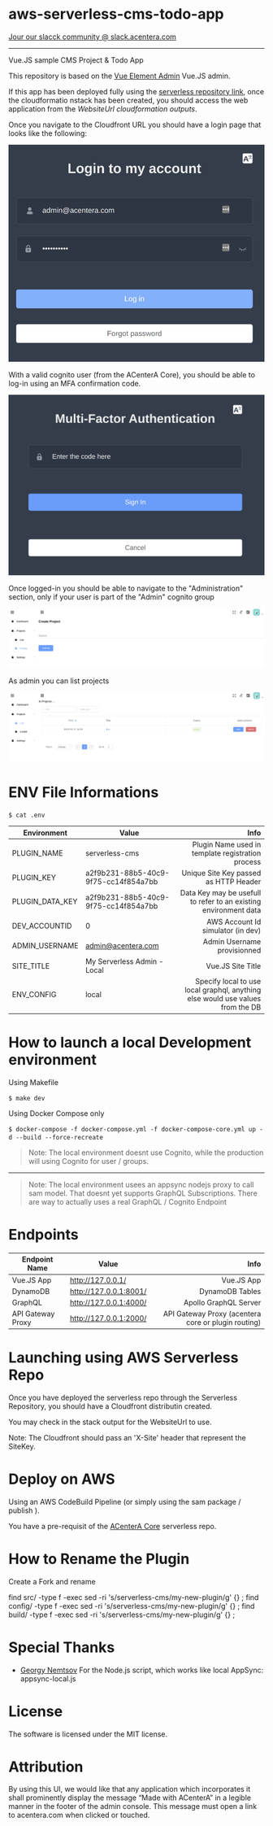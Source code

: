 # aws-serverless-cms-todo-app

[Jour our slacck community @ slack.acentera.com](https://slack.acentera.com/)

---

Vue.JS sample CMS Project & Todo App

This repository is based on the [Vue Element Admin](https://github.com/PanJiaChen/vue-element-admin) Vue.JS admin.

If this app has been deployed fully using the [serverless repository link](https://serverlessrepo.aws.amazon.com/applications/arn:aws:serverlessrepo:us-east-1:356769441913:applications~acentera-prod-serverless-cms-todo-app), once the cloudformatio nstack has been created, you should access the web application from the *WebsiteUrl cloudformation outputs*.


Once you navigate to the Cloudfront URL you should have a login page that looks like the following:

  ![01 - User Login](https://github.com/ACenterA/acentera-aws-serverless-cms-todo/raw/master/docs/images/01_login_user.png)

With a valid cognito user (from the ACenterA Core), you should be able to log-in using an MFA confirmation code.

  ![02 - User MFA](https://github.com/ACenterA/acentera-aws-serverless-cms-todo/raw/master/docs/images/02_login_user_mfa.png)

Once logged-in you should be able to navigate to the "Administration" section, only if your user is part of the "Admin" cognito group

  ![04 - Create Projects](https://github.com/ACenterA/acentera-aws-serverless-cms-todo/raw/master/docs/images/04_admin_create_project.png)
  
As admin you can list projects 

  ![06 - Manage Projects](https://github.com/ACenterA/acentera-aws-serverless-cms-todo/raw/master/docs/images/05_manage_projects.png)


# ENV File Informations

    $ cat .env

| Environment   | Value          | Info  |
| ------------- |---------------| -----:|
| PLUGIN_NAME   | serverless-cms | Plugin Name used in template registration process |
| PLUGIN_KEY    | a2f9b231-88b5-40c9-9f75-cc14f854a7bb     | Unique Site Key passed as HTTP Header |
| PLUGIN_DATA_KEY    | a2f9b231-88b5-40c9-9f75-cc14f854a7bb     | Data Key may be usefull to refer to an existing environment data |
| DEV_ACCOUNTID | 0      | AWS Account Id simulator (in dev) |
| ADMIN_USERNAME | admin@acentera.com | Admin Username provisionned |
| SITE_TITLE | My Serverless Admin - Local | Vue.JS Site Title |
| ENV_CONFIG | local | Specify local to use local graphql, anything else would use values from the DB |

# How to launch a local Development environment

Using Makefile

    $ make dev

Using Docker Compose only

    $ docker-compose -f docker-compose.yml -f docker-compose-core.yml up -d --build --force-recreate


> Note: The local environment doesnt use Cognito, while the production will using Cognito for user / groups.

------

> Note: The local environment usees an appsync nodejs proxy to call sam model. That doesnt yet supports GraphQL Subscriptions.
> There are way to actually uses a real GraphQL / Cognito Endpoint

# Endpoints

| Endpoint Name  | Value          | Info  |
| ------------- |---------------| -----:|
| Vue.JS App | http://127.0.0.1/ | Vue.JS App |
| DynamoDB   | http://127.0.0.1:8001/ | DynamoDB Tables |
| GraphQL    | http://127.0.0.1:4000/ | Apollo GraphQL Server |
| API Gateway Proxy | http://127.0.0.1:2000/ | API Gateway Proxy (acentera core or plugin routing) |

# Launching using AWS Serverless Repo

Once you have deployed the serverless repo through the Serverless Repository, you should have a Cloudfront distributin created.

You may check in the stack output for the WebsiteUrl to use. 

Note: The Cloudfront should pass an 'X-Site' header that represent the SiteKey.

# Deploy on AWS

Using an AWS CodeBuild Pipeline (or simply using the sam package / publish ).

You have a pre-requisit of the [ACenterA Core](https://github.com/ACenterA/acentera-aws-core) serverless repo.

# How to Rename the Plugin

Create a Fork and rename

find src/     -type f -exec sed -ri 's/serverless-cms/my-new-plugin/g' {} \;
find config/  -type f -exec sed -ri 's/serverless-cms/my-new-plugin/g' {} \;
find build/   -type f -exec sed -ri 's/serverless-cms/my-new-plugin/g' {} \;


# Special Thanks

  * [Georgy Nemtsov](https://github.com/gnemtsov)
     For the Node.js script, which works like local AppSync: appsync-local.js


# License
The software is licensed under the MIT license.

# Attribution
By using this UI, we would like that any application which incorporates it shall prominently display the message “Made with ACenterA” in a legible manner in the footer of the admin console. This message must open a link to acentera.com when clicked or touched.

